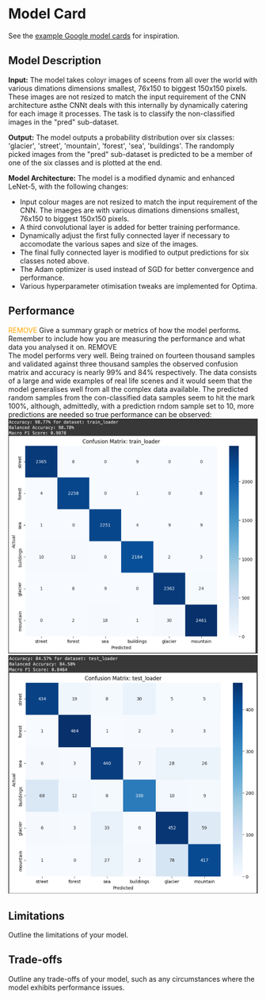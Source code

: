 # Model Card

See the [example Google model cards](https://modelcards.withgoogle.com/model-reports) for inspiration. 

## Model Description

**Input:** The model takes coloyr images of sceens from all over the world with various dimations dimensions smallest, 76x150 to biggest 150x150 pixels. These images are not resized to match the input requirement of the CNN architecture asthe CNNt deals with this internally by dynamically catering for each image it processes. The task is to classify the non-classified images in the "pred" sub-dataset. 

**Output:** The model outputs a probability distribution over six classes: 'glacier', 'street', 'mountain', 'forest', 'sea', 'buildings'. The randomply picked images from the "pred" sub-dataset is predicted to be a member of one of the six classes and is plotted at the end.

**Model Architecture:** The model is a modified dynamic and enhanced LeNet-5, with the following changes:
- Input colour mages are not resized to match the input requirement of the CNN. The imaeges are with various dimations dimensions smallest, 76x150 to biggest 150x150 pixels.
- A third convolutional layer is added for better training performance.
- Dynamically adjust the first fully connected layer if necessary to accomodate the various sapes and size of the images.
- The final fully connected layer is modified to output predictions for six classes noted above.
- The Adam optimizer is used instead of SGD for better convergence and performance.
- Various hyperparameter otimisation tweaks are implemented for Optima.

## Performance

<font color='orange'>REMOVE</font> Give a summary graph or metrics of how the model performs. Remember to include how you are measuring the performance and what data you analysed it on. REMOVE<br>
The model performs very well. Being trained on fourteen thousand samples and validated against three thousand samples the observed confusion matrix and accuracy is nearly 99% and 84% respectively. The data consists of a large and wide examples of real life scenes and it would seem that the model generalises well from all the complex data available. The predicted random samples from the con-classified data samples seem to hit the mark 100%, although, admittedly, with a prediction rndom sample set to 10, more predictions are needed so true performance can be observed:
![train_loader_confusion_matrix_and_accuracy](train_loader_confusion_matrix_and_accuracy.png)
![validationtest_loader_confusion_matrix_and_accuracy](validationtest_loader_confusion_matrix_and_accuracy.png)

## Limitations

Outline the limitations of your model.

## Trade-offs

Outline any trade-offs of your model, such as any circumstances where the model exhibits performance issues. 
